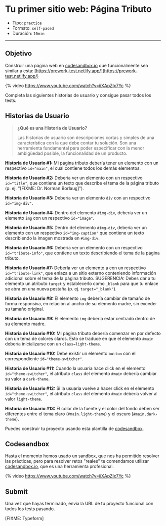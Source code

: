 # Tu primer sitio web: Página Tributo

* Tipo: `practice`
* Formato: `self-paced`
* Duración: `10min`

***

## Objetivo

Construir una página web en [codesandbox.io](https://codesandbox.io) que
funcionalmente sea similar a esta:
[https://prework-test.netlify.app/](https://prework-test.netlify.app/)

{% video https://www.youtube.com/watch?v=iiXApZIx7Yc %}

Completa las siguientes historias de usuario y consigue pasar todos los tests.

## Historias de Usuario

> **¿Qué es una Historia de Usuario?**
>
> Las historias de usuario son descripciones cortas y simples de una
> característica con la que debe contar tu solución. Son una herramienta
> fundamental para poder especificar con la menor ambigüedad posible, la
> funcionalidad de un producto.

**Historia de Usuario #1:** Mi página tributo debería tener un elemento
con un respectivo `id="main"`, el cual contiene todos los demás elementos.

**Historia de Usuario #2:** Debería ver un elemento con
un respectivo `id="title"`, que contiene un texto que describe el tema
de la página tributo (p. ej. "[FIXME: Dr. Norman Borlaug]").

**Historia de Usuario #3:** Debería ver un elemento `div` con
un respectivo `id="img-div"`.

**Historia de Usuario #4:** Dentro del elemento `#img-div`, debería
ver un elemento `img` con un respectivo `id="image"`.

**Historia de Usuario #5:** Dentro del elemento `#img-div`, debería
ver un elemento con un respectivo `id="img-caption"` que contiene un texto
describiendo la imagen mostrada en `#img-div`.

**Historia de Usuario #6:** Debería ver un elemento con un
respectivo `id="tribute-info"`, que contiene un texto describiendo
el tema de la página tributo.

**Historia de Usuario #7:** Debería ver un elemento a con un
respectivo `id="tribute-link"`, que enlaza a un sitio externo conteniendo
información adicional sobre el tema de la página tributo.
SUGERENCIA: Debes dar a tu elemento un atributo `target` y establecerlo
como `_blank` para que tu enlace se abra en una nueva pestaña
(p. ej. `target="_blank"`).

**Historia de Usuario #8:** El elemento `img` debería cambiar de tamaño
de forma responsiva, en relación al ancho de su elemento madre,
sin exceder su tamaño original.

**Historia de Usuario #9:** El elemento `img` debería estar centrado
dentro de su elemento madre.

**Historia de Usuario #10:** Mi página tributo debería comenzar en por defecto
con un tema de colores claros. Esto se traduce en que el elemento `#main` debería
inicializarse con un `class=light-theme`.

**Historia de Usuario #10:** Debe existir un elemento `button` con el correspondiente
`id="theme-switcher"`.

**Historia de Usuario #11:** Cuando la usuaria hace click en el elemento
`id="theme-switcher"`, el atributo `class` del elemento `#main` debería cambiar
su valor a `dark-theme`.

**Historia de Usuario #12:** Si la usuaria vuelve a hacer click en el elemento
`id="theme-switcher"`, el atributo `class` del elemento `#main` debería volver
al valor `light-theme`.

**Historia de Usuario #13:** El color de la fuente y el color del fondo deben
ser diferentes entre el tema claro (`#main.light-theme`)
y el oscuro (`#main.dark-theme`).

Puedes construir tu proyecto usando esta plantilla de
[codesandbox](https://codesandbox.io/s/laboratoria-prework-challenge-boilerplate-z09zb).

## Codesandbox

Hasta el momento hemos usado un sandbox, que nos ha permitido resolver las
prácticas, pero para resolver retos "reales" te comendamos utilizar
[codesandbox.io](https://codesandbox.io), que es una herramienta profesional.

{% video https://www.youtube.com/watch?v=iiXApZIx7Yc %}

## Submit

Una vez que hayas terminado, envía la URL de tu proyecto funcional
con todos los tests pasando.

[FIXME: Typeform]
